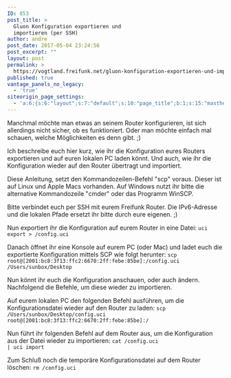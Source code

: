 ```yaml
---
ID: 853
post_title: >
  Gluon Konfiguration exportieren und
  importieren (per SSH)
author: andre
post_date: 2017-05-04 23:24:56
post_excerpt: ""
layout: post
permalink: >
  https://vogtland.freifunk.net/gluon-konfiguration-exportieren-und-importieren-per-ssh/
published: true
vantage_panels_no_legacy:
  - 'true'
siteorigin_page_settings:
  - 'a:6:{s:6:"layout";s:7:"default";s:10:"page_title";b:1;s:15:"masthead_margin";b:1;s:13:"footer_margin";b:1;s:13:"hide_masthead";b:0;s:19:"hide_footer_widgets";b:0;}'
---
```

Manchmal möchte man etwas an seinem Router konfigurieren, ist sich allerdings nicht sicher, ob es funktioniert. Oder man möchte einfach mal schauen, welche Möglichkeiten es denn gibt. ;)

Ich beschreibe euch hier kurz, wie ihr die Konfiguration eures Routers exportieren und auf euren lokalen PC laden könnt. Und auch, wie ihr die Konfiguration wieder auf den Router übertragt und importiert.

Diese Anleitung, setzt den Kommandozeilen-Befehl "scp" voraus. Dieser ist auf Linux und Apple Macs vorhanden. Auf Windows nutzt ihr bitte die alternative Kommandozeile "cmder" oder das Programm WinSCP.

Bitte verbindet euch per SSH mit eurem Freifunk Router. Die IPv6-Adresse und die lokalen Pfade ersetzt ihr bitte durch eure eigenen. ;)

Nun exportiert ihr die Konfiguration auf eurem Router in eine Datei:
<code>uci export > /config.uci</code>

Danach öffnet ihr eine Konsole auf eurem PC (oder Mac) und ladet euch die exportierte Konfiguration mittels SCP wie folgt herunter:
<code>scp root@[2001:bc8:3f13:ffc2:6670:2ff:febe:85be]:/config.uci /Users/sunbox/Desktop</code>

Nun könnt ihr euch die Konfiguration anschauen, oder auch ändern. Nachfolgend die Befehle, um diese wieder zu importieren.

Auf eurem lokalen PC den folgenden Befehl ausführen, um die Konfigurationsdatei wieder auf den Router zu laden:
<code>scp /Users/sunbox/Desktop/config.uci root@[2001:bc8:3f13:ffc2:6670:2ff:febe:85be]:/</code>

Nun führt ihr folgenden Befehl auf dem Router aus, um die Konfiguration aus der Datei wieder zu importieren:
<code>cat /config.uci | uci import</code>

Zum Schluß noch die temporäre Konfigurationsdatei auf dem Router löschen:
<code>rm /config.uci</code>
